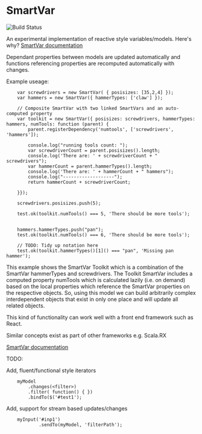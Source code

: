 SmartVar
========

![Build Status](https://travis-ci.org/Kirosoft/SmartVar.svg)



An experimental implementation of reactive style variables/models.
Here's why? [SmartVar documentation](docs/MutableVsImmutable.md)


Dependant properties between models are updated automatically and functions referencing properties are recomputed automatically with changes.

Example useage:


        var screwdrivers = new SmartVar( { posisizes: [35,2,4] });
        var hammers = new SmartVar({ hammerTypes: ['claw'] });

        // Composite SmartVar with two linked SmartVars and an auto-computed property
        var toolkit = new SmartVar({ posisizes: screwdrivers, hammerTypes: hammers, numTools: function (parent) {
            parent.registerDependency('numtools', ['screwdrivers', 'hammers']);

            console.log("running tools count: ");
            var screwdriverCount = parent.posisizes().length;
            console.log('There are: ' + screwdriverCount + " screwdrivers");
            var hammerCount = parent.hammerTypes().length;
            console.log('There are: ' + hammerCount + " hammers");
            console.log("-------------------");
            return hammerCount + screwdriverCount;

        }});

        screwdrivers.posisizes.push(5);

        test.ok(toolkit.numTools() === 5, 'There should be more tools');


        hammers.hammerTypes.push("pan");
        test.ok(toolkit.numTools() === 6, 'There should be more tools');

        // TODO: Tidy up notation here
        test.ok(toolkit.hammerTypes()[1]() === "pan", 'Missing pan hammer');



This example shows the SmartVar Toolkit which is a combination of the SmartVar hammerTypes and screwdrivers.
The Toolkit SmartVar includes a computed property numTools which is calculated lazily (i.e. on demand) based on the local properties which reference the SmartVar properties on the respective objects.
So, using this model we can build arbitrarily complex interdependent objects that exist in only one place and will update all related objects.

 This kind of functionality can work well with a front end framework such as React.

 Similar concepts exist as part of other frameworks e.g. Scala.RX


[SmartVar documentation](docs/SmartVar.md)

TODO:

Add, fluent/functional style iterators

        myModel
            .changes(<filter>)
            .filter( function() { })
            .bindTo($('#test1');
    
 
Add, support for stream based updates/changes

        myInput('#inp1')
                .sendTo(myModel, 'filterPath');
        
        
        
